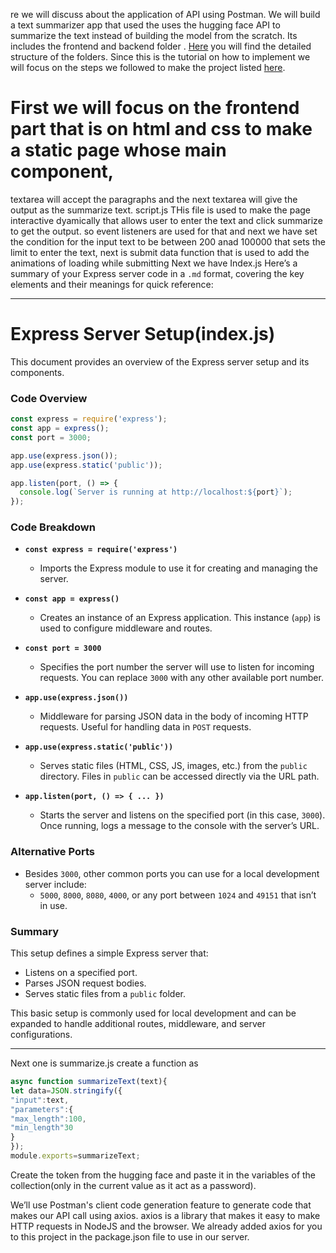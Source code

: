 re we will discuss about the application of API using Postman.
We will build a text summarizer app that used the uses the hugging face API to summarize the text instead of building the model from the scratch.
Its includes the frontend and backend folder . [Here]() you will find the detailed structure of the folders.
Since this is the tutorial on how to implement we will focus on the steps we followed to make the project listed
[here]().
# First we will focus on the frontend part that is on html and css to make a static  page whose main component,
textarea will accept the paragraphs and the next textarea will give the output as the summarize text.
script.js
THis file is used to make the page interactive dyamically that allows user to enter the text
and click summarize to get the output.
so event listeners are used for that and next we have set the condition for the input text to be between 200 anad 100000 that sets
the limit to enter the text, next is submit data function that is used to add the animations of loading while submitting 
Next we have 
Index.js
 Here’s a summary of your Express server code in a `.md` format, covering the key elements and their meanings for quick reference:
****
# Express Server Setup(index.js)

This document provides an overview of the Express server setup and its components.

### Code Overview
```javascript
const express = require('express');
const app = express();
const port = 3000;

app.use(express.json());
app.use(express.static('public'));

app.listen(port, () => {
  console.log(`Server is running at http://localhost:${port}`);
});
```

### Code Breakdown

- **`const express = require('express')`**
  - Imports the Express module to use it for creating and managing the server.

- **`const app = express()`**
  - Creates an instance of an Express application. This instance (`app`) is used to configure middleware and routes.

- **`const port = 3000`**
  - Specifies the port number the server will use to listen for incoming requests. You can replace `3000` with any other available port number.

- **`app.use(express.json())`**
  - Middleware for parsing JSON data in the body of incoming HTTP requests. Useful for handling data in `POST` requests.

- **`app.use(express.static('public'))`**
  - Serves static files (HTML, CSS, JS, images, etc.) from the `public` directory. Files in `public` can be accessed directly via the URL path.

- **`app.listen(port, () => { ... })`**
  - Starts the server and listens on the specified port (in this case, `3000`). Once running, logs a message to the console with the server’s URL.

### Alternative Ports
- Besides `3000`, other common ports you can use for a local development server include:
  - `5000`, `8000`, `8080`, `4000`, or any port between `1024` and `49151` that isn’t in use.

### Summary
This setup defines a simple Express server that:
- Listens on a specified port.
- Parses JSON request bodies.
- Serves static files from a `public` folder.

This basic setup is commonly used for local development and can be expanded to handle additional routes, middleware, and server configurations.

****
Next one is summarize.js
create a function as 
```js
async function summarizeText(text){
let data=JSON.stringify({
"input":text,
"parameters":{
"max_length":100,
"min_length"30
}
});
module.exports=summarizeText;
```
Create the token from the hugging face and paste it in the variables of the collection(only in the current value as it act as a password).

We’ll use Postman's client code generation feature to generate code that makes our API call using axios. axios is a library that makes it easy to make HTTP requests in NodeJS and the browser. We already added axios for you to this project in the package.json file to use in our server.
